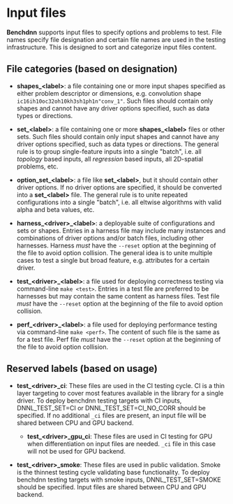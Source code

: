 # Input files

**Benchdnn** supports input files to specify options and problems to test. File
names specify file designation and certain file names are used in the testing
infrastructure. This is designed to sort and categorize input files content.

## File categories (based on designation)

* **shapes_\<label\>**: a file containing one or more input shapes specified as
either problem descriptor or dimensions, e.g. convolution shape
`ic16ih10oc32oh10kh3sh1ph1n"conv_1"`. Such files should contain only shapes and
cannot have any driver options specified, such as data types or directions.

* **set_\<label\>**: a file containing one or more **shapes_\<label\>** files or
other sets. Such files should contain only input shapes and cannot have any
driver options specified, such as data types or directions. The general rule is
to group single-feature inputs into a single "batch", i.e. all *topology* based
inputs, all *regression* based inputs, all 2D-spatial problems, etc.

* **option_set_\<label\>**: a file like **set_\<label\>**, but it should contain
other driver options. If no driver options are specified, it should be converted
into a **set_\<label\>** file. The general rule is to unite repeated
configurations into a single "batch", i.e. all eltwise algorithms with valid
alpha and beta values, etc.

* **harness_\<driver\>_\<label\>**: a deployable suite of configurations and
sets or shapes. Entries in a harness file may include many instances and
combinations of driver options and/or batch files, including other harnesses.
Harness *must* have the `--reset` option at the beginning of the file to avoid
option collision. The general idea is to unite multiple cases to test a single
but broad feature, e.g. attributes for a certain driver.

* **test_\<driver\>_\<label\>**: a file used for deploying correctness testing
via command-line `make <test>`. Entries in a test file are preferred to be
harnesses but may contain the same content as harness files. Test file *must*
have the `--reset` option at the beginning of the file to avoid option
collision.

* **perf_\<driver\>_\<label\>**: a file used for deploying performance testing
via command-line `make <perf>`. The content of such file is the same as for a
test file. Perf file *must* have the `--reset` option at the beginning of the
file to avoid option collision.

## Reserved labels (based on usage)

* **test_\<driver\>_ci**: These files are used in the CI testing cycle. CI is
  a thin layer targeting to cover most features available in the library for a
  single driver. To deploy benchdnn testing targets with CI inputs,
  DNNL_TEST_SET=CI or DNNL_TEST_SET=CI_NO_CORR should be specified. If no
  additional `_ci` files are present, an input file will be shared between CPU
  and GPU backend.
    * **test_\<driver\>_gpu_ci**: These files are used in CI testing for GPU
      when differentiation on input files are needed. `_ci` file in this case
      will not be used for GPU backend.

* **test_\<driver\>_smoke**: These files are used in public validation. Smoke is
  the thinnest testing cycle validating base functionality. To deploy benchdnn
  testing targets with smoke inputs, DNNL_TEST_SET=SMOKE should be specified.
  Input files are shared between CPU and GPU backend.
